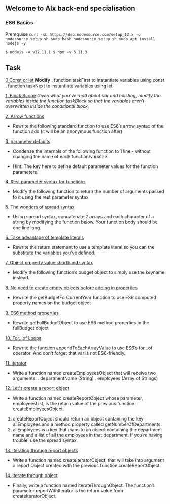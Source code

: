 ## Welcome to Alx back-end specialisation

### ES6 Basics

Prerequise
`curl -sL https://deb.nodesource.com/setup_12.x -o nodesource_setup.sh
sudo bash nodesource_setup.sh
sudo apt install nodejs -y`

`$ nodejs -v
v12.11.1
$ npm -v
6.11.3`

## Task
 [0 Const or let](0-constants.js)
**Modify**
. function taskFirst to instantiate variables using const
. function taskNext to instantiate variables using let 

[1. Block Scope](block-scoped.js)
*Given what you’ve read about var and hoisting, modify the variables inside the function taskBlock so that the variables aren’t overwritten inside the conditional block.*

[2. Arrow functions](2-arrow.js)

* Rewrite the following standard function to use ES6’s arrow syntax of the function add (it will be an anonymous function after)

[3. parameter defaults](3-default-parameter.js)

* Condense the internals of the following function to 1 line - without changing the name of each function/variable.

* Hint: The key here to define default parameter values for the function parameters.

[4. Rest parameter syntax for functions](4-rest-parameter.js)

* Modify the following function to return the number of arguments passed to it using the rest parameter syntax

[5. The wonders of spread syntax](5-spread-operator.js)

* Using spread syntax, concatenate 2 arrays and each character of a string by modifying the function below. Your function body should be one line long.

[6. Take advantage of template literals](6-string-interpolation.js)

* Rewrite the return statement to use a template literal so you can the substitute the variables you’ve defined.

[7. Object property value shorthand syntax](7-getBudgetgetObject.js)

* Modify the following function’s budget object to simply use the keyname instead. 

[8. No need to create empty objects before adding in properties](8-getBudgetCurrentYear.js)

* Rewrite the getBudgetForCurrentYear function to use ES6 computed property names on the budget object

[9. ES6 method properties](9-getFullBudget.js)

* Rewrite getFullBudgetObject to use ES6 method properties in the fullBudget object

[10. For...of Loops](10-loops.js)

* Rewrite the function appendToEachArrayValue to use ES6’s for...of operator. And don’t forget that var is not ES6-friendly.

[11. Iterator](11-createEmployeesObject.js)

* Write a function named createEmployeesObject that will receive two arguments:
. departmentName (String)
. employees (Array of Strings)

[12. Let's create a report object](12-createReportObject.js)

* Write a function named createReportObject whose parameter, employeesList, is the return value of the previous function createEmployeesObject.

1. createReportObject should return an object containing the key allEmployees and a method property called getNumberOfDepartments.
2. allEmployees is a key that maps to an object containing the department name and a list of all the employees in that department. If you’re having trouble, use the spread syntax.

[13. Iterating through report objects](100-createIteratorObject.js)

* Write a function named createIteratorObject, that will take into argument a report Object created with the previous function createReportObject.

[14. Iterate through object](101-iterateThroughObject.js)

* Finally, write a function named iterateThroughObject. The function’s parameter reportWithIterator is the return value from createIteratorObject.
